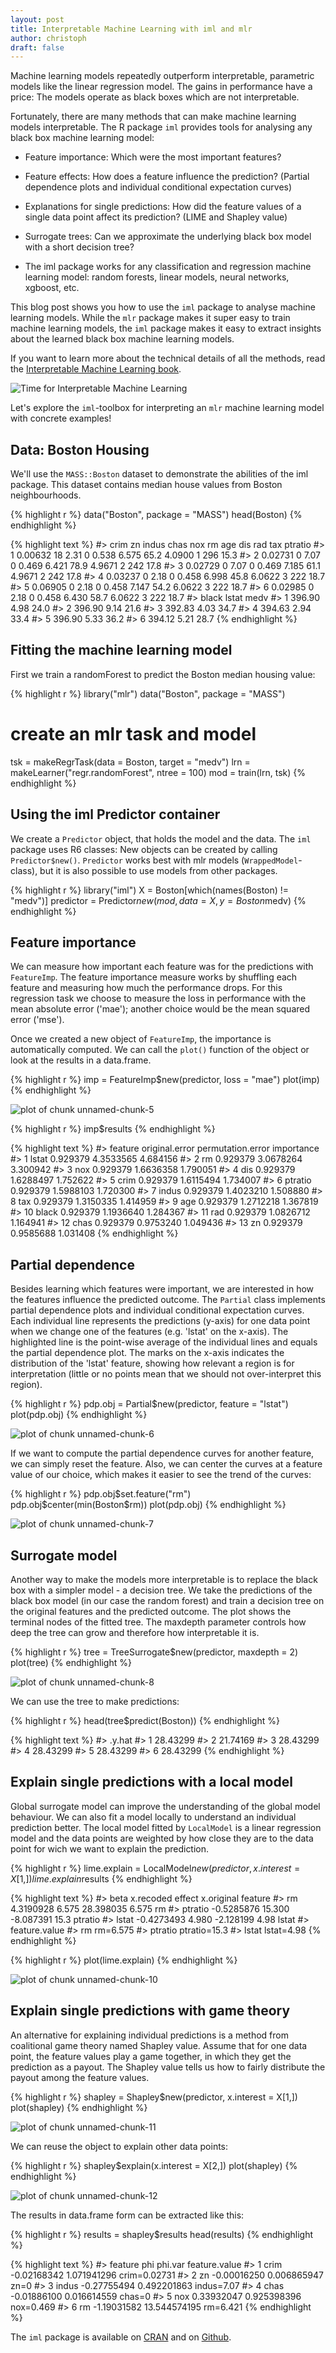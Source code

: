 ```yaml
---
layout: post
title: Interpretable Machine Learning with iml and mlr
author: christoph
draft: false 
---
```




Machine learning models repeatedly outperform interpretable, parametric models like the linear regression model. 
The gains in performance have a price: The models operate as black boxes which are not interpretable.

Fortunately, there are many methods that can make machine learning models interpretable. 
The R package `iml` provides tools for analysing any black box machine learning model:

<!--more-->
* Feature importance: Which were the most important features?

* Feature effects: How does a feature influence the prediction? (Partial dependence plots and individual conditional expectation curves)

* Explanations for single predictions: How did the feature values of a single data point affect its prediction?  (LIME and Shapley value)

* Surrogate trees: Can we approximate the underlying black box model with a short decision tree?

* The iml package works for any classification and regression machine learning model: random forests, linear models, neural networks, xgboost, etc.

This blog post shows you how to use the `iml` package to analyse machine learning models. 
While the `mlr` package makes it super easy to train machine learning models, the `iml` package makes it easy to extract insights about the learned black box machine learning models.

If you want to learn more about the technical details of all the methods, read the [Interpretable Machine Learning book]( https://christophm.github.io/interpretable-ml-book/agnostic.html).

![Time for Interpretable Machine Learning](../images/2018-04-27-interpretable-machine-learning-iml-and-mlr/iml-bear.jpg)

Let's explore the `iml`-toolbox for interpreting an `mlr` machine learning model with concrete examples!

## Data: Boston Housing

We'll use the `MASS::Boston` dataset to demonstrate the abilities of the iml package. This dataset contains median house values from Boston neighbourhoods. 


{% highlight r %}
data("Boston", package  = "MASS")
head(Boston)
{% endhighlight %}



{% highlight text %}
#>      crim zn indus chas   nox    rm  age    dis rad tax ptratio
#> 1 0.00632 18  2.31    0 0.538 6.575 65.2 4.0900   1 296    15.3
#> 2 0.02731  0  7.07    0 0.469 6.421 78.9 4.9671   2 242    17.8
#> 3 0.02729  0  7.07    0 0.469 7.185 61.1 4.9671   2 242    17.8
#> 4 0.03237  0  2.18    0 0.458 6.998 45.8 6.0622   3 222    18.7
#> 5 0.06905  0  2.18    0 0.458 7.147 54.2 6.0622   3 222    18.7
#> 6 0.02985  0  2.18    0 0.458 6.430 58.7 6.0622   3 222    18.7
#>    black lstat medv
#> 1 396.90  4.98 24.0
#> 2 396.90  9.14 21.6
#> 3 392.83  4.03 34.7
#> 4 394.63  2.94 33.4
#> 5 396.90  5.33 36.2
#> 6 394.12  5.21 28.7
{% endhighlight %}


## Fitting the machine learning model

First we train a randomForest to predict the Boston median housing value:


{% highlight r %}
library("mlr")
data("Boston", package  = "MASS")

# create an mlr task and model
tsk = makeRegrTask(data = Boston, target = "medv")
lrn = makeLearner("regr.randomForest", ntree = 100)
mod = train(lrn, tsk)
{% endhighlight %}

## Using the iml Predictor container

We create a `Predictor` object, that holds the model and the data. The `iml` package uses R6 classes: New objects can be created by calling `Predictor$new()`.
`Predictor` works best with mlr models (`WrappedModel`-class), but it is also possible to use models from other packages.


{% highlight r %}
library("iml")
X = Boston[which(names(Boston) != "medv")]
predictor = Predictor$new(mod, data = X, y = Boston$medv)
{% endhighlight %}


## Feature importance

We can measure how important each feature was for the predictions with `FeatureImp`. The feature importance measure works by shuffling each feature and measuring how much the performance drops. For this regression task we choose to measure the loss in performance with the mean absolute error ('mae'); another choice would be the  mean squared error ('mse').


Once we created a new object of `FeatureImp`, the importance is automatically computed. 
We can call the `plot()` function of the object or look at the results in a data.frame.

{% highlight r %}
imp = FeatureImp$new(predictor, loss = "mae")
plot(imp)
{% endhighlight %}

![plot of chunk unnamed-chunk-5](/figures/2018-04-30-interpretable-machine-learning-iml-and-mlr/unnamed-chunk-5-1.svg)

{% highlight r %}
imp$results
{% endhighlight %}



{% highlight text %}
#>    feature original.error permutation.error importance
#> 1    lstat       0.929379         4.3533565   4.684156
#> 2       rm       0.929379         3.0678264   3.300942
#> 3      nox       0.929379         1.6636358   1.790051
#> 4      dis       0.929379         1.6288497   1.752622
#> 5     crim       0.929379         1.6115494   1.734007
#> 6  ptratio       0.929379         1.5988103   1.720300
#> 7    indus       0.929379         1.4023210   1.508880
#> 8      tax       0.929379         1.3150335   1.414959
#> 9      age       0.929379         1.2712218   1.367819
#> 10   black       0.929379         1.1936640   1.284367
#> 11     rad       0.929379         1.0826712   1.164941
#> 12    chas       0.929379         0.9753240   1.049436
#> 13      zn       0.929379         0.9585688   1.031408
{% endhighlight %}

## Partial dependence

Besides learning which features were important, we are interested in how the features influence the predicted outcome. The `Partial` class implements partial dependence plots and individual conditional expectation curves. Each individual line represents the predictions (y-axis) for one data point when we change one of the features (e.g. 'lstat' on the x-axis). The highlighted line is the point-wise average of the individual lines and equals the partial dependence plot. The marks on the x-axis indicates the distribution of the 'lstat' feature, showing how relevant a region is for interpretation (little or no points mean that we should not over-interpret this region).


{% highlight r %}
pdp.obj = Partial$new(predictor, feature = "lstat")
plot(pdp.obj)
{% endhighlight %}

![plot of chunk unnamed-chunk-6](/figures/2018-04-30-interpretable-machine-learning-iml-and-mlr/unnamed-chunk-6-1.svg)

If we want to compute the partial dependence curves for another feature, we can simply reset the feature.
Also, we can center the curves at a feature value of our choice, which makes it easier to see the trend of the curves:


{% highlight r %}
pdp.obj$set.feature("rm")
pdp.obj$center(min(Boston$rm))
plot(pdp.obj)
{% endhighlight %}

![plot of chunk unnamed-chunk-7](/figures/2018-04-30-interpretable-machine-learning-iml-and-mlr/unnamed-chunk-7-1.svg)

## Surrogate model
Another way to make the models more interpretable is to replace the black box with a simpler model - a decision tree. We take the predictions of the black box model (in our case the random forest) and train a decision tree on the original features and the predicted outcome. 
The plot shows the terminal nodes of the fitted tree.
The maxdepth parameter controls how deep the tree can grow and therefore how interpretable it is.

{% highlight r %}
tree = TreeSurrogate$new(predictor, maxdepth = 2)
plot(tree)
{% endhighlight %}

![plot of chunk unnamed-chunk-8](/figures/2018-04-30-interpretable-machine-learning-iml-and-mlr/unnamed-chunk-8-1.svg)


We can use the tree to make predictions:


{% highlight r %}
head(tree$predict(Boston))
{% endhighlight %}



{% highlight text %}
#>     .y.hat
#> 1 28.43299
#> 2 21.74169
#> 3 28.43299
#> 4 28.43299
#> 5 28.43299
#> 6 28.43299
{% endhighlight %}

## Explain single predictions with a local model
Global surrogate model can improve the understanding of the global model behaviour. 
We can also fit a model locally to understand an individual prediction better. The local model fitted by `LocalModel` is a linear regression model and the data points are weighted by how close they are to the data point for wich we want to explain the prediction.


{% highlight r %}
lime.explain = LocalModel$new(predictor, x.interest = X[1,])
lime.explain$results
{% endhighlight %}



{% highlight text %}
#>               beta x.recoded    effect x.original feature
#> rm       4.3190928     6.575 28.398035      6.575      rm
#> ptratio -0.5285876    15.300 -8.087391       15.3 ptratio
#> lstat   -0.4273493     4.980 -2.128199       4.98   lstat
#>         feature.value
#> rm           rm=6.575
#> ptratio  ptratio=15.3
#> lstat      lstat=4.98
{% endhighlight %}



{% highlight r %}
plot(lime.explain)
{% endhighlight %}

![plot of chunk unnamed-chunk-10](/figures/2018-04-30-interpretable-machine-learning-iml-and-mlr/unnamed-chunk-10-1.svg)

## Explain single predictions with game theory
An alternative for explaining individual predictions is a method from coalitional game theory named Shapley value.
Assume that for one data point, the feature values play a game together, in which they get the prediction as a payout. The Shapley value tells us how to fairly distribute the payout among the feature values.



{% highlight r %}
shapley = Shapley$new(predictor, x.interest = X[1,])
plot(shapley)
{% endhighlight %}

![plot of chunk unnamed-chunk-11](/figures/2018-04-30-interpretable-machine-learning-iml-and-mlr/unnamed-chunk-11-1.svg)

We can reuse the object to explain other data points:


{% highlight r %}
shapley$explain(x.interest = X[2,])
plot(shapley)
{% endhighlight %}

![plot of chunk unnamed-chunk-12](/figures/2018-04-30-interpretable-machine-learning-iml-and-mlr/unnamed-chunk-12-1.svg)

The results in data.frame form can be extracted like this:


{% highlight r %}
results = shapley$results
head(results)
{% endhighlight %}



{% highlight text %}
#>   feature         phi      phi.var feature.value
#> 1    crim -0.02168342  1.071941296  crim=0.02731
#> 2      zn -0.00016250  0.006865947          zn=0
#> 3   indus -0.27755494  0.492201863    indus=7.07
#> 4    chas -0.01886100  0.016614559        chas=0
#> 5     nox  0.33932047  0.925398396     nox=0.469
#> 6      rm -1.19031582 13.544574195      rm=6.421
{% endhighlight %}

The `iml` package is available on [CRAN](https://cran.r-project.org/web/packages/iml/index.html) and on [Github](https://github.com/christophM/iml).

